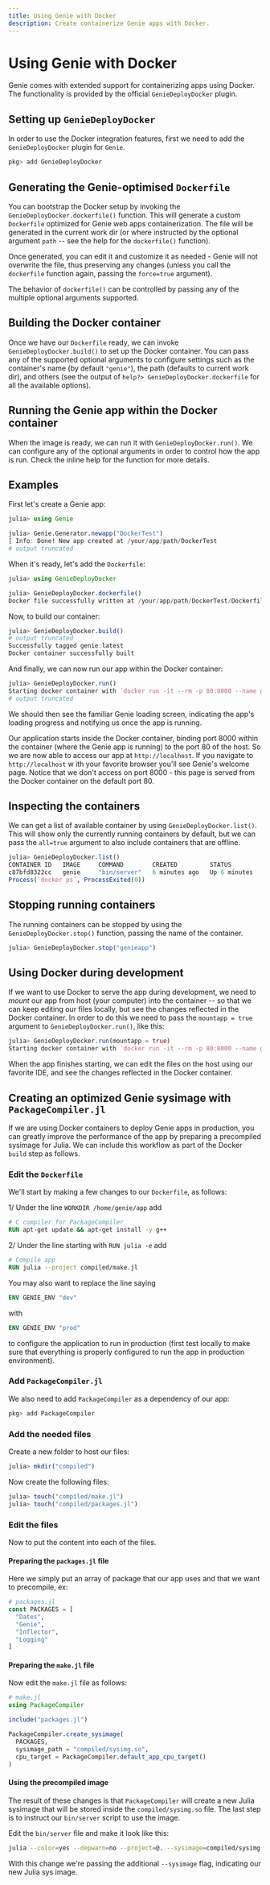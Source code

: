 ```yaml
---
title: Using Genie with Docker
description: Create containerize Genie apps with Docker.
---
```

# Using Genie with Docker

Genie comes with extended support for containerizing apps using Docker. The functionality is provided by the official
`GenieDeployDocker` plugin.

## Setting up `GenieDeployDocker`

In order to use the Docker integration features, first we need to add the `GenieDeployDocker` plugin for `Genie`.

```julia
pkg> add GenieDeployDocker
```

## Generating the Genie-optimised `Dockerfile`

You can bootstrap the Docker setup by invoking the `GenieDeployDocker.dockerfile()` function. This will generate a
custom `Dockerfile` optimized for Genie web apps containerization. The file will be generated in the current work dir
(or where instructed by the optional argument `path` -- see the help for the `dockerfile()` function).

Once generated, you can edit it and customize it as needed - Genie will not overwrite the file, thus preserving any changes
(unless you call the `dockerfile` function again, passing the `force=true` argument).

The behavior of `dockerfile()` can be controlled by passing any of the multiple optional arguments supported.

## Building the Docker container

Once we have our `Dockerfile` ready, we can invoke `GenieDeployDocker.build()` to set up the Docker container. You can
pass any of the supported optional arguments to configure settings such as the container's name (by default `"genie"`),
the path (defaults to current work dir), and others (see the output of `help?> GenieDeployDocker.dockerfile` for all the
available options).

## Running the Genie app within the Docker container

When the image is ready, we can run it with `GenieDeployDocker.run()`. We can configure any of the optional arguments in
order to control how the app is run. Check the inline help for the function for more details.

## Examples

First let's create a Genie app:

```julia
julia> using Genie

julia> Genie.Generator.newapp("DockerTest")
[ Info: Done! New app created at /your/app/path/DockerTest
# output truncated
```

When it's ready, let's add the `Dockerfile`:

```julia
julia> using GenieDeployDocker

julia> GenieDeployDocker.dockerfile()
Docker file successfully written at /your/app/path/DockerTest/Dockerfile
```

Now, to build our container:

```julia
julia> GenieDeployDocker.build()
# output truncated
Successfully tagged genie:latest
Docker container successfully built
```

And finally, we can now run our app within the Docker container:

```julia
julia> GenieDeployDocker.run()
Starting docker container with `docker run -it --rm -p 80:8000 --name genieapp genie bin/server`
# output truncated
```

We should then see the familiar Genie loading screen, indicating the app's loading progress and notifying us once the app is running.

Our application starts inside the Docker container, binding port 8000 within the container (where the Genie app is running)
to the port 80 of the host. So we are now able to access our app at `http://localhost`. If you navigate to `http://localhost` w
ith your favorite browser you'll see Genie's welcome page. Notice that we don't access on port 8000 - this page is served
from the Docker container on the default port 80.

## Inspecting the containers

We can get a list of available container by using `GenieDeployDocker.list()`. This will show only the currently running containers
by default, but we can pass the `all=true` argument to also include containers that are offline.

```julia
julia> GenieDeployDocker.list()
CONTAINER ID   IMAGE     COMMAND        CREATED         STATUS         PORTS                          NAMES
c87bfd8322cc   genie     "bin/server"   6 minutes ago   Up 6 minutes   80/tcp, 0.0.0.0:80->8000/tcp   genieapp
Process(`docker ps`, ProcessExited(0))
```

## Stopping running containers

The running containers can be stopped by using the `GenieDeployDocker.stop()` function, passing the name of the container.

```julia
julia> GenieDeployDocker.stop("genieapp")
```

## Using Docker during development

If we want to use Docker to serve the app during development, we need to _mount_ our app from host (your computer) into
the container -- so that we can keep editing our files locally, but see the changes reflected in the Docker container.
In order to do this we need to pass the `mountapp = true` argument to `GenieDeployDocker.run()`, like this:

```julia
julia> GenieDeployDocker.run(mountapp = true)
Starting docker container with `docker run -it --rm -p 80:8000 --name genieapp -v /Users/adrian/DockerTest:/home/genie/app genie bin/server`
```

When the app finishes starting, we can edit the files on the host using our favorite IDE, and see the changes reflected
in the Docker container.

## Creating an optimized Genie sysimage with `PackageCompiler.jl`

If we are using Docker containers to deploy Genie apps in production, you can greatly improve the performance of the app
by preparing a precompiled sysimage for Julia. We can include this workflow as part of the Docker `build` step as follows.

### Edit the `Dockerfile`

We'll start by making a few changes to our `Dockerfile`, as follows:

1/ Under the line `WORKDIR /home/genie/app` add

```dockerfile
# C compiler for PackageCompiler
RUN apt-get update && apt-get install -y g++
```

2/ Under the line starting with `RUN julia -e` add

```dockerfile
# Compile app
RUN julia --project compiled/make.jl
```

You may also want to replace the line saying

```dockerfile
ENV GENIE_ENV "dev"
```

with

```dockerfile
ENV GENIE_ENV "prod"
```

to configure the application to run in production (first test locally to make sure that everything is properly configured
to run the app in production environment).

### Add `PackageCompiler.jl`

We also need to add `PackageCompiler` as a dependency of our app:

```julia
pkg> add PackageCompiler
```

### Add the needed files

Create a new folder to host our files:

```julia
julia> mkdir("compiled")
```

Now create the following files:

```julia
julia> touch("compiled/make.jl")
julia> touch("compiled/packages.jl")
```

### Edit the files

Now to put the content into each of the files.

#### Preparing the `packages.jl` file

Here we simply put an array of package that our app uses and that we want to precompile, ex:

```julia
# packages.jl
const PACKAGES = [
  "Dates",
  "Genie",
  "Inflector",
  "Logging"
]
```

#### Preparing the `make.jl` file

Now edit the `make.jl` file as follows:

```julia
# make.jl
using PackageCompiler

include("packages.jl")

PackageCompiler.create_sysimage(
  PACKAGES,
  sysimage_path = "compiled/sysimg.so",
  cpu_target = PackageCompiler.default_app_cpu_target()
)
```

#### Using the precompiled image

The result of these changes is that `PackageCompiler` will create a new Julia sysimage that will be stored inside the
`compiled/sysimg.so` file. The last step is to instruct our `bin/server` script to use the image.

Edit the `bin/server` file and make it look like this:

```bash
julia --color=yes --depwarn=no --project=@. --sysimage=compiled/sysimg.so -q -i -- $(dirname $0)/../bootstrap.jl -s=true "$@"
```

With this change we're passing the additional `--sysimage` flag, indicating our new Julia sys image.
